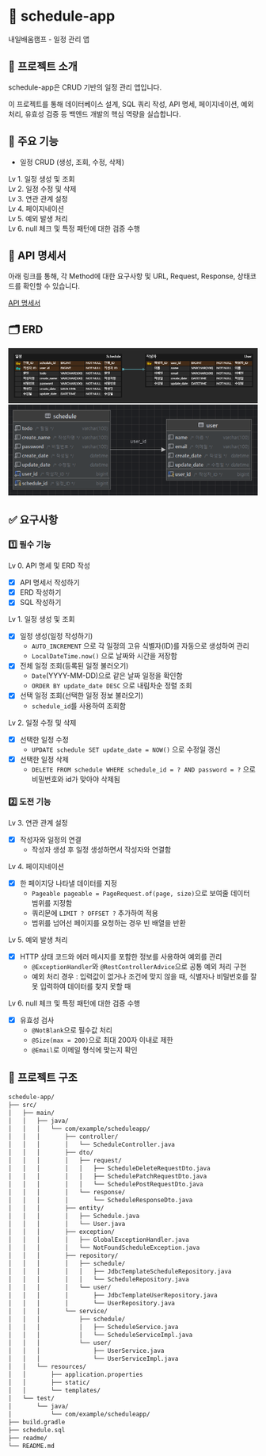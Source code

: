 # 📅 schedule-app
내일배움캠프 - 일정 관리 앱

## 🐾 프로젝트 소개
schedule-app은 CRUD 기반의 일정 관리 앱입니다.

이 프로젝트를 통해 데이터베이스 설계, SQL 쿼리 작성, API 명세, 페이지네이션, 예외 처리, 유효성 검증 등 백엔드 개발의 핵심 역량을 실습합니다.

## 📌 주요 기능
- 일정 CRUD (생성, 조회, 수정, 삭제)

Lv 1. 일정 생성 및 조회<br>
Lv 2. 일정 수정 및 삭제<br>
Lv 3. 연관 관계 설정<br>
Lv 4. 페이지네이션<br>
Lv 5. 예외 발생 처리<br>
Lv 6. null 체크 및 특정 패턴에 대한 검증 수행

## 📑 API 명세서
아래 링크를 통해, 각 Method에 대한 요구사항 및 URL, Request, Response, 상태코드를 확인할 수 있습니다.

[API 명세서](https://documenter.getpostman.com/view/44733463/2sB2jAaTZM)

## 🗂️ ERD
![erd.png](readme/erd.png)
![sqlImg.png](readme/sqlImg.png)

## ✅ 요구사항
### 1️⃣ 필수 기능
Lv 0. API 명세 및 ERD 작성
- [x] API 명세서 작성하기
- [x] ERD 작성하기
- [x] SQL 작성하기

Lv 1. 일정 생성 및 조회
- [x] 일정 생성(일정 작성하기)
  - `AUTO_INCREMENT` 으로 각 일정의 고유 식별자(ID)를 자동으로 생성하여 관리
  - `LocalDateTime.now()` 으로 날짜와 시간을 저장함
- [x] 전체 일정 조회(등록된 일정 불러오기)
  -  `Date`(YYYY-MM-DD)으로 같은 날짜 일정을 확인함
  - `ORDER BY update_date DESC` 으로 내림차순 정렬 조회
- [x] 선택 일정 조회(선택한 일정 정보 불러오기)
  - `schedule_id`를 사용하여 조회함

Lv 2. 일정 수정 및 삭제
- [x] 선택한 일정 수정
  - `UPDATE schedule SET update_date = NOW()` 으로 수정일 갱신
- [x] 선택한 일정 삭제
  - `DELETE FROM schedule WHERE schedule_id = ? AND password = ?` 으로 비밀번호와 id가 맞아야 삭제됨

### 2️⃣ 도전 기능
Lv 3. 연관 관계 설정
- [x] 작성자와 일정의 연결
  - 작성자 생성 후 일정 생성하면서 작성자와 연결함

Lv 4. 페이지네이션
- [x] 한 페이지당 나타낼 데이터를 지정
  - `Pageable pageable = PageRequest.of(page, size)`으로 보여줄 데이터 범위를 지정함
  - 쿼리문에 `LIMIT ? OFFSET ?` 추가하여 적용
  - 범위를 넘어선 페이지를 요청하는 경우 빈 배열을 반환 
 
Lv 5. 예외 발생 처리
- [x] HTTP 상태 코드와 에러 메시지를 포함한 정보를 사용하여 예외를 관리
  - `@ExceptionHandler`와 `@RestControllerAdvice`으로 공통 예외 처리 구현
  - 예외 처리 경우 : 입력값이 없거나 조건에 맞지 않을 때, 식별자나 비밀번호를 잘못 입력하여 데이터를 찾지 못할 때

Lv 6. null 체크 및 특정 패턴에 대한 검증 수행
- [x] 유효성 검사
  - `@NotBlank`으로 필수값 처리
  - `@Size(max = 200)`으로 최대 200자 이내로 제한
  - `@Email`로 이메일 형식에 맞는지 확인

## 📁 프로젝트 구조

```
schedule-app/
├── src/
│   ├── main/
│   │   ├── java/
│   │   │   └── com/example/scheduleapp/
│   │   │       ├── controller/
│   │   │       │   └── ScheduleController.java
│   │   │       ├── dto/
│   │   │       │   ├── request/
│   │   │       │   │   ├── ScheduleDeleteRequestDto.java
│   │   │       │   │   ├── SchedulePatchRequestDto.java
│   │   │       │   │   └── SchedulePostRequestDto.java
│   │   │       │   └── response/
│   │   │       │       └── ScheduleResponseDto.java
│   │   │       ├── entity/
│   │   │       │   ├── Schedule.java
│   │   │       │   └── User.java
│   │   │       ├── exception/
│   │   │       │   ├── GlobalExceptionHandler.java
│   │   │       │   └── NotFoundScheduleException.java
│   │   │       ├── repository/
│   │   │       │   ├── schedule/
│   │   │       │   │   ├── JdbcTemplateScheduleRepository.java
│   │   │       │   │   └── ScheduleRepository.java
│   │   │       │   └── user/
│   │   │       │       ├── JdbcTemplateUserRepository.java
│   │   │       │       └── UserRepository.java
│   │   │       └── service/
│   │   │           ├── schedule/
│   │   │           │   ├── ScheduleService.java
│   │   │           │   └── ScheduleServiceImpl.java
│   │   │           └── user/
│   │   │               ├── UserService.java
│   │   │               └── UserServiceImpl.java
│   │   └── resources/
│   │       ├── application.properties
│   │       ├── static/
│   │       └── templates/
│   └── test/
│       └── java/
│           └── com/example/scheduleapp/
├── build.gradle
├── schedule.sql
├── readme/
└── README.md
```